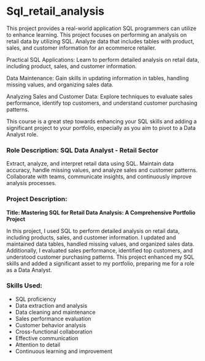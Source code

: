 # Sql_retail_analysis
This project provides a real-world application SQL programmers can utilize to enhance learning. This project focuses on performing an analysis on retail data by utilizing SQL. Analyze data that includes tables with product, sales, and customer information for an ecommerce retailer.

Practical SQL Applications: Learn to perform detailed analysis on retail data, including product, sales, and customer information.

Data Maintenance: Gain skills in updating information in tables, handling missing values, and organizing sales data.

Analyzing Sales and Customer Data: Explore techniques to evaluate sales performance, identify top customers, and understand customer purchasing patterns.

This course is a great step towards enhancing your SQL skills and adding a significant project to your portfolio, especially as you aim to pivot to a Data Analyst role.

### Role Description: SQL Data Analyst - Retail Sector

Extract, analyze, and interpret retail data using SQL. Maintain data accuracy, handle missing values, and analyze sales and customer patterns. Collaborate with teams, communicate insights, and continuously improve analysis processes.


### Project Description:

**Title: Mastering SQL for Retail Data Analysis: A Comprehensive Portfolio Project**

In this project, I used SQL to perform detailed analysis on retail data, including products, sales, and customer information. I updated and maintained data tables, handled missing values, and organized sales data. Additionally, I evaluated sales performance, identified top customers, and understood customer purchasing patterns. This project enhanced my SQL skills and added a significant asset to my portfolio, preparing me for a role as a Data Analyst.


### Skills Used:
- SQL proficiency
- Data extraction and analysis
- Data cleaning and maintenance
- Sales performance evaluation
- Customer behavior analysis
- Cross-functional collaboration
- Effective communication
- Attention to detail
- Continuous learning and improvement
